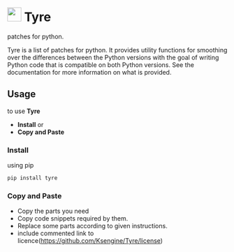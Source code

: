 # <img src="https://github.com/Ksengine/Tyre/raw/main/assests/icon.png" width="32" height="32"> Tyre
patches for python.

Tyre is a list of patches for python. It provides utility functions for smoothing over the differences between the Python versions with the goal of writing Python code that is compatible on both Python versions. See the documentation for more information on what is provided.

## Usage
to use **Tyre**
- **Install** or
- **Copy and Paste**
### Install
using pip
```bash
pip install tyre
```
### Copy and Paste
- Copy the parts you need
- Copy code snippets required by them.
- Replace some parts according to given instructions.
- include commented link to licence(https://github.com/Ksengine/Tyre/license)
